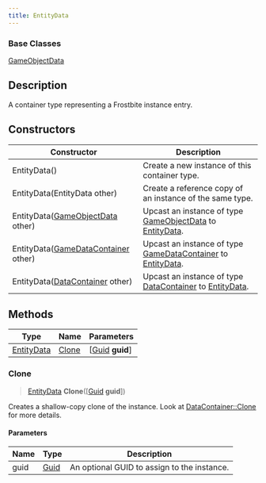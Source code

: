 ```yaml
---
title: EntityData
---
```

### Base Classes

[GameObjectData](GameObjectData)

## Description

A container type representing a Frostbite instance entry.

## Constructors

| Constructor                                                           | Description                                                                                                 |
| --------------------------------------------------------------------- | ----------------------------------------------------------------------------------------------------------- |
| EntityData()                                                          | Create a new instance of this container type.                                                               |
| EntityData(EntityData other)                                          | Create a reference copy of an instance of the same type.                                                    |
| EntityData([GameObjectData](GameObjectData) other)                    | Upcast an instance of type [GameObjectData](GameObjectData) to [EntityData](EntityData).                    |
| EntityData([GameDataContainer](GameDataContainer) other)              | Upcast an instance of type [GameDataContainer](GameDataContainer) to [EntityData](EntityData).              |
| EntityData([DataContainer](/vext/ref/shared/class/datacontainer) other) | Upcast an instance of type [DataContainer](/vext/ref/shared/class/datacontainer) to [EntityData](EntityData). |

## Methods

| Type                     | Name            | Parameters                                     |
| ------------------------ | --------------- | ---------------------------------------------- |
| [EntityData](EntityData) | [Clone](#clone) | \[[Guid](/vext/ref/shared/class/guid) **guid**\] |

### Clone

> [EntityData](EntityData) **Clone**(\[[Guid](/vext/ref/shared/class/guid) **guid**\])

Creates a shallow-copy clone of the instance. Look at [DataContainer::Clone](/vext/ref/shared/class/datacontainer#clone) for more details.

#### Parameters

| Name | Type         | Description                                 |
| ---- | ------------ | ------------------------------------------- |
| guid | [Guid](Guid) | An optional GUID to assign to the instance. |

